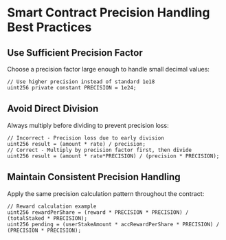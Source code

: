 # Smart Contract Precision Handling Best Practices

## Use Sufficient Precision Factor
Choose a precision factor large enough to handle small decimal values:
```solidity
// Use higher precision instead of standard 1e18
uint256 private constant PRECISION = 1e24;
```

## Avoid Direct Division
Always multiply before dividing to prevent precision loss:
```solidity
// Incorrect - Precision loss due to early division
uint256 result = (amount * rate) / precision;
// Correct - Multiply by precision factor first, then divide
uint256 result = (amount * rate*PRECISION) / (precision * PRECISION);
```


## Maintain Consistent Precision Handling
Apply the same precision calculation pattern throughout the contract:
```solidity
// Reward calculation example
uint256 rewardPerShare = (reward * PRECISION * PRECISION) / (totalStaked * PRECISION);
uint256 pending = (userStakeAmount * accRewardPerShare * PRECISION) / (PRECISION * PRECISION);
```
